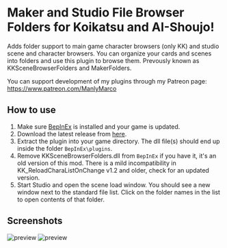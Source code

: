# Maker and Studio File Browser Folders for Koikatsu and AI-Shoujo!
Adds folder support to main game character browsers (only KK) and studio scene and character browsers. You can organize your cards and scenes into folders and use this plugin to browse them. Prevously known as KKSceneBrowserFolders and MakerFolders.

You can support development of my plugins through my Patreon page: https://www.patreon.com/ManlyMarco

## How to use 
1. Make sure [BepInEx](https://github.com/BepInEx/BepInEx) is installed and your game is updated.
2. Download the latest release from [here](https://github.com/ManlyMarco/Illusion_BrowserFolders/releases).
3. Extract the plugin into your game directory. The dll file(s) should end up inside the folder `BepInEx\plugins`.
4. Remove KKSceneBrowserFolders.dll from `BepInEx` if you have it, it's an old version of this mod. There is a mild incompatibility in KK_ReloadCharaListOnChange v1.2 and older, check for an updated version.
5. Start Studio and open the scene load window. You should see a new window next to the standard file list. Click on the folder names in the list to open contents of that folder.

## Screenshots
![preview](https://user-images.githubusercontent.com/39247311/50127191-5b211c00-0270-11e9-9f3b-969777a236a4.png)
![preview](https://user-images.githubusercontent.com/39247311/48666011-11e77c00-eaba-11e8-833b-daa4f8dced6d.PNG)

